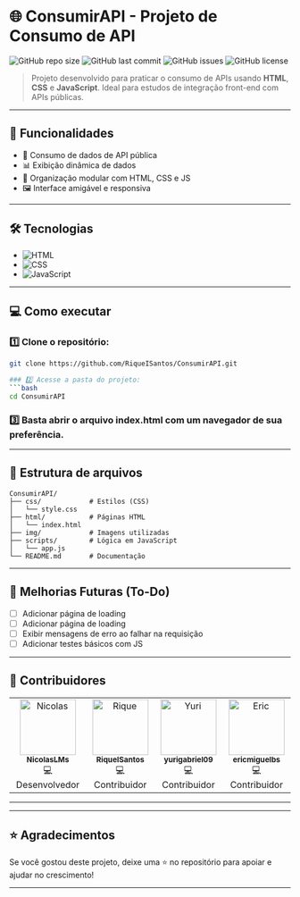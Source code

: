 
# 🌐 ConsumirAPI - Projeto de Consumo de API

![GitHub repo size](https://img.shields.io/github/repo-size/RiqueISantos/ConsumirAPI)
![GitHub last commit](https://img.shields.io/github/last-commit/RiqueISantos/ConsumirAPI)
![GitHub issues](https://img.shields.io/github/issues/RiqueISantos/ConsumirAPI)
![GitHub license](https://img.shields.io/github/license/RiqueISantos/ConsumirAPI)

> Projeto desenvolvido para praticar o consumo de APIs usando **HTML**, **CSS** e **JavaScript**. Ideal para estudos de integração front-end com APIs públicas.

---

## 🚀 Funcionalidades

- 🔗 Consumo de dados de API pública  
- 📊 Exibição dinâmica de dados  
- 🧩 Organização modular com HTML, CSS e JS  
- 🖼️ Interface amigável e responsiva 

---

## 🛠️ Tecnologias

- ![HTML](https://img.shields.io/badge/HTML5-E34F26?logo=html5&logoColor=fff)
- ![CSS](https://img.shields.io/badge/CSS3-1572B6?logo=css3&logoColor=fff)
- ![JavaScript](https://img.shields.io/badge/JavaScript-F7DF1E?logo=javascript&logoColor=000)

---


## 💻 Como executar

### 1️⃣ Clone o repositório:
```bash
git clone https://github.com/RiqueISantos/ConsumirAPI.git

### 2️⃣ Acesse a pasta do projeto:
```bash
cd ConsumirAPI
```

### 3️⃣ Basta abrir o arquivo index.html com um navegador de sua preferência.

---

## 📂 Estrutura de arquivos

```
ConsumirAPI/
├── css/            # Estilos (CSS)
│   └── style.css
├── html/           # Páginas HTML
│   └── index.html
├── img/            # Imagens utilizadas
├── scripts/        # Lógica em JavaScript
│   └── app.js
└── README.md       # Documentação
```

---

## 🚀 Melhorias Futuras (To-Do)

- [ ] Adicionar página de loading
- [ ] Adicionar página de loading
- [ ] Exibir mensagens de erro ao falhar na requisição
- [ ] Adicionar testes básicos com JS

---

## 🤝 Contribuidores

<table>
  <tr>
    <td align="center">
      <a href="https://github.com/NicolasLMs">
        <img src="https://avatars.githubusercontent.com/u/162654676?v=4" width="100px;" alt="Nicolas"/><br />
        <sub><b>NicolasLMs</b></sub>
      </a><br />
      💻 Desenvolvedor
    </td>
    <td align="center">
      <a href="https://github.com/RiqueISantos">
        <img src="https://avatars.githubusercontent.com/u/90008281?v=4" width="100px;" alt="Rique"/><br />
        <sub><b>RiqueISantos</b></sub>
      </a><br />
      💻 Contribuidor
    </td>
    <td align="center">
      <a href="https://github.com/yurigabriel09">
        <img src="https://avatars.githubusercontent.com/u/164688235?v=4" width="100px;" alt="Yuri"/><br />
        <sub><b>yurigabriel09</b></sub>
      </a><br />
      💻 Contribuidor
    </td>
    <td align="center">
      <a href="https://github.com/ericmiguelbs">
        <img src="https://avatars.githubusercontent.com/u/25312556?v=4" width="100px;" alt="Eric"/><br />
        <sub><b>ericmiguelbs</b></sub>
      </a><br />
      💻 Contribuidor
    </td>
  </tr>
</table>

---

---

## ⭐ Agradecimentos

Se você gostou deste projeto, deixe uma ⭐ no repositório para apoiar e ajudar no crescimento!

---
